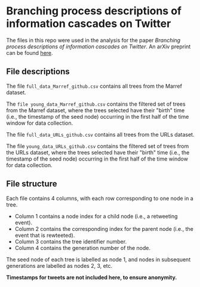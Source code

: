 # Branching process descriptions of information cascades on Twitter

The files in this repo were used in the analysis for the paper _Branching process descriptions of information cascades on Twitter_. An arXiv preprint can be found [here]().

## File descriptions

The file `full_data_Marref_github.csv` contains all trees from the Marref dataset.

The `file young_data_Marref_github.csv` contains the filtered set of trees from the Marref dataset, where the trees selected have their "birth" time (i.e., the timestamp of the seed node) occurring in the first half of the time window for data collection.

The file `full_data_URLs_github.csv` contains all trees from the URLs dataset.

The file `young_data_URLs_github.csv` contains the filtered set of trees from the URLs dataset, where the trees selected have their "birth" time (i.e., the timestamp of the seed node) occurring in the first half of the time window for data collection.

## File structure

Each file contains 4 columns, with each row corresponding to one node in a tree. 
* Column 1 contains a node index for a child node (i.e., a retweeting event).
* Column 2 contains the corresponding index for the parent node (i.e., the event that is rewteeted).
* Column 3 contains the tree identifier number.
* Column 4 contains the generation number of the node.

The seed node of each tree is labelled as node 1, and nodes in subsequent generations are labelled as nodes 2, 3, etc. 

**Timestamps for tweets are not included here, to ensure anonymity.**
